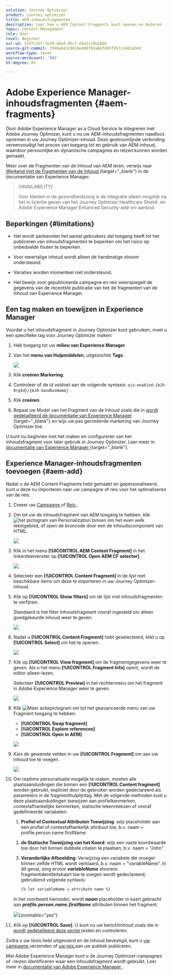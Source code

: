 ```yaml
---
solution: Journey Optimizer
product: journey optimizer
title: AEM-inhoudsfragmenten
description: Leer hoe u AEM Content Fragments kunt openen en beheren
topic: Content Management
role: User
level: Beginner
exl-id: 57d7c25f-7e39-46ad-85c1-65e2c18e2686
source-git-commit: 7098a643c8026ed00f83a66fd45f957c2403a569
workflow-type: tm+mt
source-wordcount: '593'
ht-degree: 0%

---
```


# Adobe Experience Manager-inhoudsfragmenten {#aem-fragments}

Door Adobe Experience Manager as a Cloud Service te integreren met Adobe Journey Optimizer, kunt u nu uw AEM-inhoudsfragmenten naadloos opnemen in uw Journey Optimizer-inhoud. Deze gestroomlijnde verbinding vereenvoudigt het proces van toegang tot en gebruik van AEM-inhoud, waardoor persoonlijke en dynamische campagnes en reizen kunnen worden gemaakt.

Meer over de Fragmenten van de Inhoud van AEM leren, verwijs naar [ Werkend met de Fragmenten van de Inhoud ](https://experienceleague.adobe.com/en/docs/experience-manager-cloud-service/content/sites/administering/content-fragments/content-fragments-with-journey-optimizer){target="_blank"} in de documentatie van Experience Manager.

>[!AVAILABILITY]
>
>Voor klanten in de gezondheidszorg is de integratie alleen mogelijk na het in licentie geven van het Journey Optimizer Healthcare Shield- en Adobe Experience Manager Enhanced Security-add-on-aanbod.

## Beperkingen {#limitations}

* Het wordt aanbevolen het aantal gebruikers dat toegang heeft tot het publiceren van inhoudsfragmenten te beperken om het risico op onbedoelde fouten te beperken.

* Voor meertalige inhoud wordt alleen de handmatige stroom ondersteund.

* Variaties worden momenteel niet ondersteund.

* Het bewijs voor gepubliceerde campagne en reis weerspiegelt de gegevens van de recentste publicatie van het de fragmenten van de Inhoud van Experience Manager.

## Een tag maken en toewijzen in Experience Manager

Voordat u het inhoudsfragment in Journey Optimizer kunt gebruiken, moet u een specifieke tag voor Journey Optimizer maken:

1. Heb toegang tot uw **milieu van Experience Manager**.

1. Van het **menu van Hulpmiddelen**, uitgezochte **Tags**.

   ![](assets/do-not-localize/aem_tag_1.png)

1. Klik **creëren Markering**.

1. Controleer of de id voldoet aan de volgende syntaxis: `ajo-enabled:{AJO-OrgId}/{AJO-SandboxName}` .

1. Klik **creëren**.

1. Bepaal uw Model van het Fragment van de Inhoud zoals die in [ wordt gedetailleerd de documentatie van Experience Manager ](https://experienceleague.adobe.com/nl/docs/experience-manager-cloud-service/content/sites/administering/content-fragments/content-fragment-models){target="_blank"} en wijs uw pas gecreëerde markering van Journey Optimizer toe.

U kunt nu beginnen met het maken en configureren van het inhoudsfragment voor later gebruik in Journey Optimizer. Leer meer in [ documentatie van Experience Manager ](https://experienceleague.adobe.com/nl/docs/experience-manager-cloud-service/content/sites/administering/content-fragments/managing){target="_blank"}.

## Experience Manager-inhoudsfragmenten toevoegen {#aem-add}

Nadat u de AEM Content Fragments hebt gemaakt en gepersonaliseerd, kunt u deze nu importeren naar uw campagne of reis voor het optimaliseren van de reis.

1. Creeer uw [ Campagne ](../campaigns/create-campaign.md) of [ Reis ](../building-journeys/journey-gs.md).

1. Om tot uw de inhoudsfragment van AEM toegang te hebben, klik ![ het pictogram van Personalization ](assets/do-not-localize/Smock_PersonalizationField_18_N.svg) binnen om het even welk tekstgebied, of open de broncode door een de inhoudscomponent van HTML.

   ![](assets/aem_campaign_2.png)

1. Klik in het menu **[!UICONTROL AEM Content Fragment]** in het linkerdeelvenster op **[!UICONTROL Open AEM CF selector]** .

   ![](assets/aem_campaign_3.png)

1. Selecteer een **[!UICONTROL Content Fragment]** in de lijst met beschikbare items om deze te importeren in uw Journey Optimizer-inhoud.

1. Klik op **[!UICONTROL Show filters]** om de lijst met inhoudsfragmenten te verfijnen.

   Standaard is het filter Inhoudsfragment vooraf ingesteld om alleen goedgekeurde inhoud weer te geven.

   ![](assets/aem_campaign_4.png)

1. Nadat u **[!UICONTROL Content Fragment]** hebt geselecteerd, klikt u op **[!UICONTROL Select]** om het te openen.

   ![](assets/aem_campaign_5.png)

1. Klik op **[!UICONTROL View fragment]** om de fragmentgegevens weer te geven. Als u het menu **[!UICONTROL Fragment Info]** opent, wordt de editor alleen-lezen.

   Selecteer **[!UICONTROL Preview]** in het rechtermenu om het fragment in Adobe Experience Manager weer te geven.

   ![](assets/aem_campaign_7.png)

1. Klik ![ Meer actiepictogram ](assets/do-not-localize/Smock_MoreSmallList_18_N.svg) om tot het geavanceerde menu van uw Fragment toegang te hebben:

   * **[!UICONTROL Swap fragment]**
   * **[!UICONTROL Explore references]**
   * **[!UICONTROL Open in AEM]**

   ![](assets/aem_campaign_8.png)

1. Kies de gewenste velden in uw **[!UICONTROL Fragment]** om aan uw inhoud toe te voegen.
   <!--
    Note that if you choose to copy the value, any future updates to the Content Fragment will not be reflected in your campaign or journey. However, using dynamic placeholders ensures real-time updates.-->

   ![](assets/aem_campaign_6.png)

1. Om realtime personalisatie mogelijk te maken, moeten alle plaatsaanduidingen die binnen een **[!UICONTROL Content fragment]** worden gebruikt, expliciet door de gebruiker worden gedeclareerd als parameters in de fragmenthulplijntag. Met de volgende methoden kunt u deze plaatsaanduidingen toewijzen aan profielkenmerken, contextafhankelijke kenmerken, statische tekenreeksen of vooraf gedefinieerde variabelen:

   1. **Profiel of Contextual Attributen Toewijzing**: wijs placeholder aan een profiel of contextafhankelijk attribuut toe, b.v. naam = profile.person.name.firstName.

   1. **de Statische Toewijzing van het Koord**: wijs een vaste koordwaarde toe door het binnen dubbele citaten te plaatsen, b.v. naam = &quot;John&quot;.

   1. **Veranderlijke Afbeelding**: Verwijzing een variabele die vroeger binnen zelfde HTML wordt verklaard, b.v. naam = &quot;variableName&quot;.
In dit geval, zorg ervoor **_variableName_** alvorens fragmentidentiteitskaart toe te voegen wordt gedeclareerd, gebruikend volgende syntaxis:

      ```html
      {% let variableName = attribute name %} 
      ```

   In het voorbeeld hieronder, wordt **_naam_** placeholder in kaart gebracht aan **_profile.person.name.firstName_** attributen binnen het fragment.

   ![](assets/aem_campaign_9.png){zoomable="yes"}


1. Klik op **[!UICONTROL Save]**. U kunt nu uw berichtinhoud zoals die in [ wordt gedetailleerd deze sectie ](../content-management/preview.md) testen en controleren.

Zodra u uw tests hebt uitgevoerd en de inhoud bevestigd, kunt u [ uw campagne ](../campaigns/review-activate-campaign.md) verzenden of [ uw reis ](../building-journeys/publishing-the-journey.md) aan uw publiek publiceren.

Met Adobe Experience Manager kunt u de Journey Optimizer-campagnes of -reizen identificeren waar een inhoudsfragment wordt gebruikt. Leer meer in [ documentatie van Adobe Experience Manager ](https://experienceleague.adobe.com/en/docs/experience-manager-cloud-service/content/sites/administering/content-fragments/extension-content-fragment-ajo-external-references).
